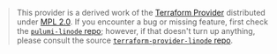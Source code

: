 > This provider is a derived work of the [Terraform Provider](https://github.com/terraform-providers/terraform-provider-linode)
> distributed under [MPL 2.0](https://www.mozilla.org/en-US/MPL/2.0/). If you encounter a bug or missing feature,
> first check the [`pulumi-linode` repo](/issues); however, if that doesn't turn up anything,
> please consult the source [`terraform-provider-linode` repo](https://github.com/terraform-providers/terraform-provider-linode/issues).
